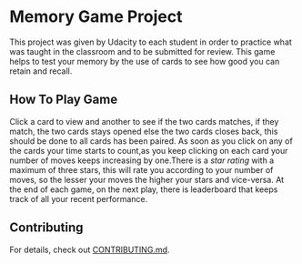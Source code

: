 # Memory Game Project
   This project was given by Udacity to each student in order to practice what was taught in the classroom and to be submitted for review. This game helps to test your memory by the use of cards to see how good you can retain and recall.
## How To Play Game
   Click a card to view and another to see if the two cards matches, if they match, the two cards stays opened else the two cards closes back, this should be done to all cards has been paired. As soon as you click on any of the cards your time starts to count,as you keep clicking on each card your number of moves keeps increasing by one.There is a *star rating* with a maximum of three stars, this will rate you according to your number of moves, so the lesser your moves the higher your stars and vice-versa. At the end of each game, on the next play, there is leaderboard that keeps track of all your recent performance.

## Contributing
For details, check out [CONTRIBUTING.md](CONTRIBUTING.md).
